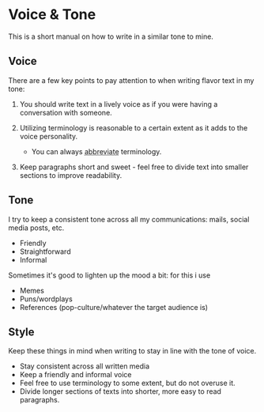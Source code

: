 # Voice & Tone

This is a short manual on how to write in a similar tone to mine.

## Voice

There are a few key points to pay attention to when writing flavor text in my tone:

1. You should write text in a lively voice as if you were having a conversation with someone.
2. Utilizing terminology is reasonable to a certain extent as it adds to the voice personality.
	- You can always <abbr title="Using a shortened form of a word or phrase.">abbreviate</abbr> terminology.

3. Keep paragraphs short and sweet - feel free to divide text into smaller sections to improve readability.

## Tone

I try to keep a consistent tone across all my communications: mails, social media posts, etc.

- Friendly
- Straightforward
- Informal

Sometimes it's good to lighten up the mood a bit: for this i use
- Memes
- Puns/wordplays
- References (pop-culture/whatever the target audience is)

## Style

Keep these things in mind when writing to stay in line with the tone of voice.

- Stay consistent across all written media 
- Keep a friendly and informal voice
- Feel free to use terminology to some extent, but do not overuse it.
- Divide longer sections of texts into shorter, more easy to read paragraphs. 
